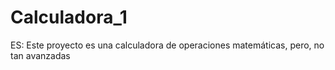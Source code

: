# Calculadora_1
ES: Este proyecto es una calculadora de operaciones matemáticas, pero, no tan avanzadas  

